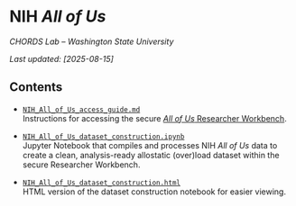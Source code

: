 # NIH *All of Us*
*CHORDS Lab – Washington State University*  

_Last updated: [2025-08-15]_  

## Contents  

- [`NIH_All_of_Us_access_guide.md`](NIH_All_of_Us_access_guide.md)    
  Instructions for accessing the secure [*All of Us* Researcher Workbench](https://workbench.researchallofus.org/). 

- [`NIH_All_of_Us_dataset_construction.ipynb`](NIH_All_of_Us_dataset_construction.ipynb)  
  Jupyter Notebook that compiles and processes NIH *All of Us* data to create a clean, analysis-ready allostatic (over)load dataset within the secure Researcher Workbench.

- [`NIH_All_of_Us_dataset_construction.html`](NIH_All_of_Us_access_guide.html)    
  HTML version of the dataset construction notebook for easier viewing.
